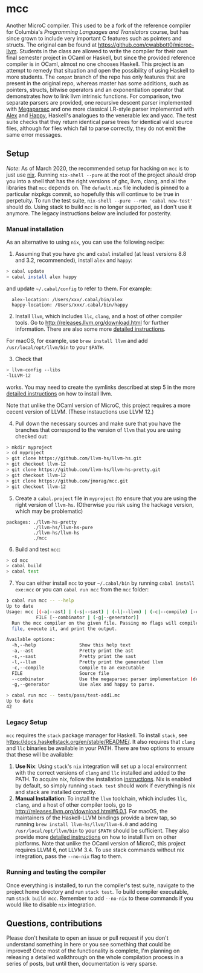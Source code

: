 # mcc

Another MicroC compiler. This used to be a fork of the reference compiler for Columbia's _Programming Languages and Translators_ course, but has since grown to include very important C features such as pointers and structs. The original can be found at https://github.com/cwabbott0/microc-llvm. Students in the class are allowed to write the compiler for their own final semester project in OCaml or Haskell, but since the provided reference compiler is in OCaml, almost no one chooses Haskell. This project is an attempt to remedy that situation and open the possibility of using Haskell to more students. The `compat` branch of the repo has only features that are present in the original repo, whereas master has some additions, such as pointers, structs, bitwise operators and an exponentiation operator that demonstrates how to link llvm intrinsic functions. For comparison, two separate parsers are provided, one recursive descent parser implemented with [Megaparsec](https://hackage.haskell.org/package/megaparsec) and one more classical LR-style parser implemented with [Alex](https://hackage.haskell.org/package/alex) and [Happy](https://hackage.haskell.org/package/happy), Haskell's analogues to the venerable lex and yacc. The test suite checks that they return identical parse trees for identical valid source files, although for files which fail to parse correctly, they do not emit the same error messages.

## Setup

_Note_: As of March 2020, the recommended setup for hacking on `mcc` is to just use [nix](https://nixos.org/nix/download.html). Running `nix-shell --pure` at the root of the project _should_ drop you into a shell that has the right versions of ghc, llvm, clang, and all the libraries that `mcc` depends on. The `default.nix` file included is pinned to a particular nixpkgs commit, so hopefully this will continue to be true in perpetuity. To run the test suite, `nix-shell --pure --run 'cabal new-test'` should do. Using stack to build `mcc` is no longer supported, as I don't use it anymore. The legacy instructions below are included for posterity.

### Manual installation

As an alternative to using `nix`, you can use the following recipe:

1. Assuming that you have `ghc` and `cabal` installed (at least versions 8.8 and 3.2, recommended), install `alex` and `happy`:

```sh
> cabal update
> cabal install alex happy
```

and update `~/.cabal/config` to refer to them. For example:

```
  alex-location: /Users/xxx/.cabal/bin/alex
  happy-location: /Users/xxx/.cabal/bin/happy
```

2. Install `llvm`, which includes `llc`, `clang`, and a host of other compiler tools.
   Go to http://releases.llvm.org/download.html for further information. There are
   also some more [detailed instructions](https://github.com/llvm-hs/llvm-hs#installing-llvm).

For macOS, for example, use `brew install llvm` and add `/usr/local/opt/llvm/bin` to your `$PATH`.

3. Check that

```sh
> llvm-config --libs
-lLLVM-12
```

works. You may need to create the symlinks described at step 5 in the
more [detailed instructions](https://github.com/llvm-hs/llvm-hs#installing-llvm) on how
to install llvm.

Note that unlike the OCaml version of MicroC, this project requires a more cecent version of LLVM.
(These instauctions use LLVM 12.)

4. Pull down the necessary sources and make sure that you have the branches
   that correspond to the version of `llvm` that you are using checked out:

```sh
> mkdir myproject
> cd myproject
> git clone https://github.com/llvm-hs/llvm-hs.git
> git checkout llvm-12
> git clone https://github.com/llvm-hs/llvm-hs-pretty.git
> git checkout llvm-12
> git clone https://github.com/jmorag/mcc.git
> git checkout llvm-12
```

5. Create a `cabal.project` file in `myproject` (to ensure that you are using the right version
   of `llvm-hs`. (Otherwise you risk using the hackage version, which may be
   problematic)

```
packages: ./llvm-hs-pretty
          ./llvm-hs/llvm-hs-pure
          ./llvm-hs/llvm-hs
          ./mcc
```

6. Build and test `mcc`:

```sh
> cd mcc
> cabal build
> cabal test
```

7. You can either install `mcc` to your `~/.cabal/bin` by running `cabal install exe:mcc` or you can `cabal run mcc` from the `mcc` folder:

```sh
❯ cabal run mcc -- --help
Up to date
Usage: mcc [(-a|--ast) | (-s|--sast) | (-l|--llvm) | (-c|--compile) [-o FILE]]
           FILE [--combinator | (-g|--generator)]
  Run the mcc compiler on the given file. Passing no flags will compile the
  file, execute it, and print the output.

Available options:
  -h,--help                Show this help text
  -a,--ast                 Pretty print the ast
  -s,--sast                Pretty print the sast
  -l,--llvm                Pretty print the generated llvm
  -c,--compile             Compile to an executable
  FILE                     Source file
  --combinator             Use the megaparsec parser implementation (default).
  -g,--generator           Use alex and happy to parse.

> cabal run mcc -- tests/pass/test-add1.mc
Up to date
42
```

### Legacy Setup

`mcc` requires the `stack` package manager for Haskell. To install `stack`, see https://docs.haskellstack.org/en/stable/README/. It also requires that `clang` and `llc` binaries be available in your PATH. There are two options to ensure that these will be available:

1. **Use Nix**:
   Using `stack`'s `nix` integration will set up a local environment with the correct versions of `clang` and `llc` installed and added to the PATH. To acquire nix, follow the installation [instructions](https://nixos.org/nix/download.html). Nix is enabled by default, so simply running `stack test` should work if everything is nix and stack are installed correctly.
2. **Manual Installation**:
   To install the `llvm` toolchain, which includes `llc`, `clang`, and a host of other compiler tools, go to http://releases.llvm.org/download.html#6.0.1. For macOS, the maintainers of the Haskell-LLVM bindings provide a brew tap, so running `brew install llvm-hs/llvm/llvm-6.0` and adding `/usr/local/opt/llvm/bin` to your `$PATH` should be sufficient. They also provide more [detailed instructions](https://github.com/llvm-hs/llvm-hs#installing-llvm) on how to install llvm on other platforms. Note that unlike the OCaml version of MicroC, this project requires LLVM 6, not LLVM 3.4. To use stack commands without nix integration, pass the `--no-nix` flag to them.

### Running and testing the compiler

Once everything is installed, to run the compiler's test suite, navigate to the project home directory and run `stack test`. To build compiler executable, run `stack build mcc`. Remember to add `--no-nix` to these commands if you would like to disable `nix` integration.

## Questions, contributions

Please don't hesitate to open an issue or pull request if you don't understand something in here or you see something that could be improved! Once most of the functionality is complete, I'm planning on releasing a detailed walkthrough on the whole compilation process in a series of posts, but until then, documentation is very sparse.
